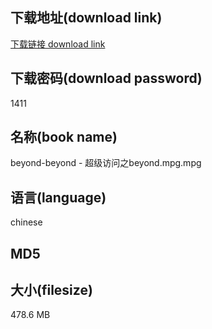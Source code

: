 ## 下载地址(download link)
[下载链接 download link](https://voluble-croquembouche-d321dc.netlify.app/?s=beyond-beyond+-+%E8%B6%85%E7%BA%A7%E8%AE%BF%E9%97%AE%E4%B9%8Bbeyond.mpg)

## 下载密码(download password)
1411

## 名称(book name)
beyond-beyond - 超级访问之beyond.mpg.mpg

## 语言(language)
chinese

## MD5


## 大小(filesize)
478.6 MB

